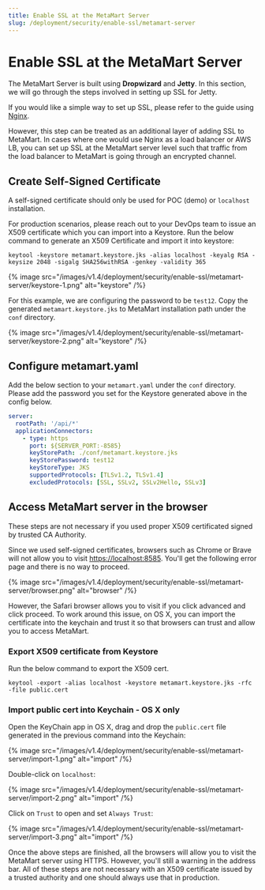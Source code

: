 ```yaml
---
title: Enable SSL at the MetaMart Server
slug: /deployment/security/enable-ssl/metamart-server
---
```


# Enable SSL at the MetaMart Server

The MetaMart Server is built using **Dropwizard** and **Jetty**. In this section, we will go through the steps 
involved in setting up SSL for Jetty. 

If you would like a simple way to set up SSL, please refer to the guide using [Nginx](/deployment/security/enable-ssl/nginx). 

However, this step can be treated as an additional layer of adding SSL to MetaMart. In cases where one would use
Nginx as a load balancer or AWS LB, you can set up SSL at the MetaMart server level such that traffic from the 
load balancer to MetaMart is going through an encrypted channel.

## Create Self-Signed Certificate

A self-signed certificate should only be used for POC (demo) or `localhost` installation.

For production scenarios, please reach out to your DevOps team to issue an X509 certificate which you can import into a
Keystore. Run the below command to generate an X509 Certificate and import it into keystore:

```commandline
keytool -keystore metamart.keystore.jks -alias localhost -keyalg RSA -keysize 2048 -sigalg SHA256withRSA -genkey -validity 365
```

{% image src="/images/v1.4/deployment/security/enable-ssl/metamart-server/keystore-1.png" alt="keystore" /%}


For this example, we are configuring the password to be `test12`. Copy the generated `metamart.keystore.jks` to
MetaMart installation path under the `conf` directory.

{% image src="/images/v1.4/deployment/security/enable-ssl/metamart-server/keystore-2.png" alt="keystore" /%}


## Configure metamart.yaml 

Add the below section to your `metamart.yaml` under the `conf` directory. Please add the password you set for the 
Keystore generated above in the config below.

```yaml
server:                                                                                                                                                                                  
  rootPath: '/api/*'                                                                                                                                                                     
  applicationConnectors:                                                                                                                                                                 
    - type: https                                                                                                                                                                        
      port: ${SERVER_PORT:-8585}                                                                                                                                                         
      keyStorePath: ./conf/metamart.keystore.jks                                                                                                                                     
      keyStorePassword: test12                                                                                                                                                           
      keyStoreType: JKS                                                                                                                                                                  
      supportedProtocols: [TLSv1.2, TLSv1.4]                                                                                                                                      
      excludedProtocols: [SSL, SSLv2, SSLv2Hello, SSLv3]
```
                                                                                                                               
## Access MetaMart server in the browser 

These steps are not necessary if you used proper X509 certificated signed by trusted CA Authority. 

Since we used self-signed certificates, browsers such as Chrome or Brave will not allow you to visit 
[https://localhost:8585](https://localhost:8585). You'll get the following error page and there is no way to proceed.

{% image src="/images/v1.4/deployment/security/enable-ssl/metamart-server/browser.png" alt="browser" /%}

However, the Safari browser allows you to visit if you click advanced and click proceed. To work around this issue, on
OS X, you can import the certificate into the keychain and trust it so that browsers can trust and allow you to access
MetaMart. 

### Export X509 certificate from Keystore

Run the below command to export the X509 cert.

```commandline
keytool -export -alias localhost -keystore metamart.keystore.jks -rfc -file public.cert
```

### Import public cert into Keychain - OS X only

Open the KeyChain app in OS X, drag and drop the `public.cert` file generated in the previous command into the Keychain:

{% image src="/images/v1.4/deployment/security/enable-ssl/metamart-server/import-1.png" alt="import" /%}

Double-click on `localhost`:

{% image src="/images/v1.4/deployment/security/enable-ssl/metamart-server/import-2.png" alt="import" /%}


Click on `Trust` to open and set `Always Trust`:

{% image src="/images/v1.4/deployment/security/enable-ssl/metamart-server/import-3.png" alt="import" /%}

Once the above steps are finished, all the browsers will allow you to visit the MetaMart server using HTTPS.
However, you'll still a warning in the address bar. All of these steps are not necessary with an X509 certificate issued
by a trusted authority and one should always use that in production.
